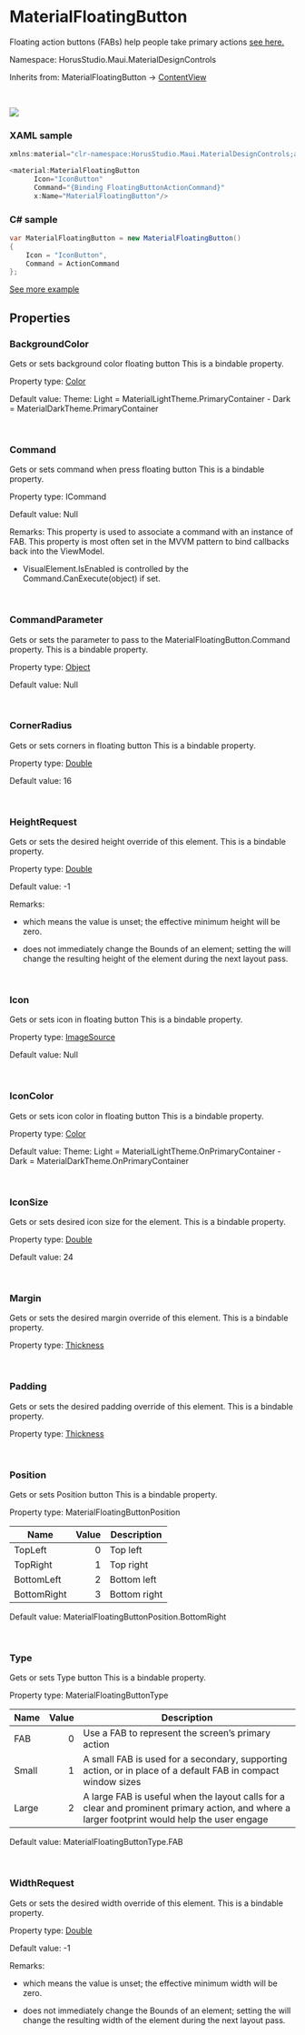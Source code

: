 # MaterialFloatingButton

Floating action buttons (FABs) help people take primary actions [see here.](https://m3.material.io/components/floating-action-button/overview)

Namespace: HorusStudio.Maui.MaterialDesignControls

Inherits from: MaterialFloatingButton → [ContentView](https://learn.microsoft.com/en-us/dotnet/api/microsoft.maui.controls.contentview)

<br>

![](https://raw.githubusercontent.com/HorusSoftwareUY/MaterialDesignControlsPlugin/develop/screenshots/MaterialFloatingButton.gif)

### XAML sample

```csharp
xmlns:material="clr-namespace:HorusStudio.Maui.MaterialDesignControls;assembly=HorusStudio.Maui.MaterialDesignControls"

<material:MaterialFloatingButton
      Icon="IconButton"
      Command="{Binding FloatingButtonActionCommand}"
      x:Name="MaterialFloatingButton"/>
```

### C# sample

```csharp
var MaterialFloatingButton = new MaterialFloatingButton()
{
    Icon = "IconButton",
    Command = ActionCommand
};
```

[See more example](../../samples/HorusStudio.Maui.MaterialDesignControls.Sample/Pages/FloatingButtonPage.xaml)

## Properties

### <a id="properties-backgroundcolor"/>**BackgroundColor**

Gets or sets background color floating button
 This is a bindable property.

Property type: [Color](https://learn.microsoft.com/en-us/dotnet/api/microsoft.maui.graphics.color)<br>

Default value: Theme: Light = MaterialLightTheme.PrimaryContainer - Dark = MaterialDarkTheme.PrimaryContainer

<br>

### <a id="properties-command"/>**Command**

Gets or sets command when press floating button
 This is a bindable property.

Property type: ICommand<br>

Default value: Null

Remarks: This property is used to associate a command with an instance of FAB. This property is most often set in the MVVM pattern to bind callbacks back into the ViewModel.

- <para>
  <see cref="P:Microsoft.Maui.Controls.VisualElement.IsEnabled">VisualElement.IsEnabled</see> is controlled by the <see cref="M:Microsoft.Maui.Controls.Command.CanExecute(System.Object)">Command.CanExecute(object)</see> if set.</para>

<br>

### <a id="properties-commandparameter"/>**CommandParameter**

Gets or sets the parameter to pass to the MaterialFloatingButton.Command property.
 This is a bindable property.

Property type: [Object](https://learn.microsoft.com/en-us/dotnet/api/system.object)<br>

Default value: Null

<br>

### <a id="properties-cornerradius"/>**CornerRadius**

Gets or sets corners in floating button
 This is a bindable property.

Property type: [Double](https://learn.microsoft.com/en-us/dotnet/api/system.double)<br>

Default value: 16

<br>

### <a id="properties-heightrequest"/>**HeightRequest**

Gets or sets the desired height override of this element.
 This is a bindable property.

Property type: [Double](https://learn.microsoft.com/en-us/dotnet/api/system.double)<br>

Default value: -1

Remarks:

- <para>which means the value is unset; the effective minimum height will be zero.</para>

- <para>
  <see cref="P:HorusStudio.Maui.MaterialDesignControls.MaterialFloatingButton.HeightRequest" /> does not immediately change the Bounds of an element; setting the <see cref="P:HorusStudio.Maui.MaterialDesignControls.MaterialFloatingButton.HeightRequest" /> will change the resulting height of the element during the next layout pass.</para>

<br>

### <a id="properties-icon"/>**Icon**

Gets or sets icon in floating button
 This is a bindable property.

Property type: [ImageSource](https://learn.microsoft.com/en-us/dotnet/api/microsoft.maui.controls.imagesource)<br>

Default value: Null

<br>

### <a id="properties-iconcolor"/>**IconColor**

Gets or sets icon color in floating button
 This is a bindable property.

Property type: [Color](https://learn.microsoft.com/en-us/dotnet/api/microsoft.maui.graphics.color)<br>

Default value: Theme: Light = MaterialLightTheme.OnPrimaryContainer - Dark = MaterialDarkTheme.OnPrimaryContainer

<br>

### <a id="properties-iconsize"/>**IconSize**

Gets or sets desired icon size for the element.
 This is a bindable property.

Property type: [Double](https://learn.microsoft.com/en-us/dotnet/api/system.double)<br>

Default value: 24

<br>

### <a id="properties-margin"/>**Margin**

Gets or sets the desired margin override of this element.
 This is a bindable property.

Property type: [Thickness](https://learn.microsoft.com/en-us/dotnet/api/microsoft.maui.thickness)<br>

<br>

### <a id="properties-padding"/>**Padding**

Gets or sets the desired padding override of this element.
 This is a bindable property.

Property type: [Thickness](https://learn.microsoft.com/en-us/dotnet/api/microsoft.maui.thickness)<br>

<br>

### <a id="properties-position"/>**Position**

Gets or sets Position button
 This is a bindable property.

Property type: MaterialFloatingButtonPosition<br>

| Name | Value | Description |
| --- | --: | --- |
| TopLeft | 0 | Top left |
| TopRight | 1 | Top right |
| BottomLeft | 2 | Bottom left |
| BottomRight | 3 | Bottom right |

Default value: MaterialFloatingButtonPosition.BottomRight

<br>

### <a id="properties-type"/>**Type**

Gets or sets Type button
 This is a bindable property.

Property type: MaterialFloatingButtonType<br>

| Name | Value | Description |
| --- | --: | --- |
| FAB | 0 | Use a FAB to represent the screen’s primary action |
| Small | 1 | A small FAB is used for a secondary, supporting action, or in place of a default FAB in compact window sizes |
| Large | 2 | A large FAB is useful when the layout calls for a clear and prominent primary action, and where a larger footprint would help the user engage |

Default value: MaterialFloatingButtonType.FAB

<br>

### <a id="properties-widthrequest"/>**WidthRequest**

Gets or sets the desired width override of this element.
 This is a bindable property.

Property type: [Double](https://learn.microsoft.com/en-us/dotnet/api/system.double)<br>

Default value: -1

Remarks:

- <para>which means the value is unset; the effective minimum width will be zero.</para>

- <para>
  <see cref="P:HorusStudio.Maui.MaterialDesignControls.MaterialFloatingButton.WidthRequest" /> does not immediately change the Bounds of an element; setting the <see cref="P:HorusStudio.Maui.MaterialDesignControls.MaterialFloatingButton.WidthRequest" /> will change the resulting width of the element during the next layout pass.</para>

<br>
